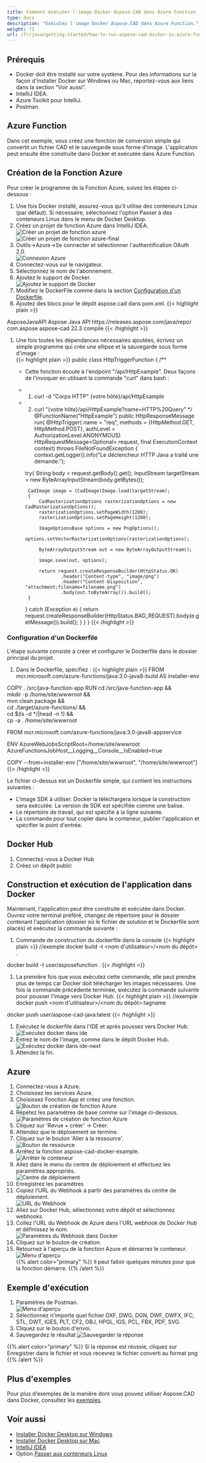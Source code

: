 ```yaml
---
title: Comment exécuter l'image Docker Aspose.CAD dans Azure Function
type: docs
description: "Exécutez l'image Docker Aspose.CAD dans Azure Function."
weight: 71
url: /fr/java/getting-started/how-to-run-aspose-cad-docker-in-azure-function/
---
```


## Prérequis
- Docker doit être installé sur votre système. Pour des informations sur la façon d'installer Docker sur Windows ou Mac, reportez-vous aux liens dans la section “Voir aussi”.
- IntelliJ IDEA.
- Azure Toolkit pour IntelliJ.
- Postman.

## Azure Function

Dans cet exemple, vous créez une fonction de conversion simple qui convertit un fichier CAD et le sauvegarde sous forme d'image. L'application peut ensuite être construite dans Docker et exécutée dans Azure Function.

## Création de la Fonction Azure

Pour créer le programme de la Fonction Azure, suivez les étapes ci-dessous :
1. Une fois Docker installé, assurez-vous qu'il utilise des conteneurs Linux (par défaut). Si nécessaire, sélectionnez l'option Passer à des conteneurs Linux dans le menu de Docker Desktop.
1. Créez un projet de fonction Azure dans IntelliJ IDEA.<br>
![Créer un projet de fonction azure](/fr/_assets/java/java-azure/create-function-ide-1.png)<br>
![Créer un projet de fonction azure-final](/fr/_assets/java/java-azure/create-function-ide-2.png)<br>
1. Outils->Azure->Se connecter et sélectionner l'authentification OAuth 2.0.<br>
![Connexion Azure](/fr/_assets/java/java-azure/sign-in-azure.png)<br>
1. Connectez-vous sur le navigateur.
1. Sélectionnez le nom de l'abonnement.
1. Ajoutez le support de Docker.<br>
![Ajoutez le support de Docker](/fr/_assets/java/java-azure/add-docker-support.png)<br>
1. Modifiez le DockerFile comme dans la section <a href="#configuring-a-dockerfile">Configuration d'un Dockerfile</a>.
1. Ajoutez des blocs pour le dépôt aspose.cad dans pom.xml.
{{< highlight plain >}}
<repositories>
    <repository>
		<id>AsposeJavaAPI</id>
        <name>Aspose Java API</name>
        <url>https://releases.aspose.com/java/repo/</url>
    </repository>
</repositories>


<dependencies>
 <dependency>
    <groupId>com.aspose</groupId>
    <artifactId>aspose-cad</artifactId>
    <version>22.3</version>
    <scope>compile</scope>
  </dependency>
</dependencies>
{{< /highlight >}}

1. Une fois toutes les dépendances nécessaires ajoutées, écrivez un simple programme qui crée une ellipse et la sauvegarde sous forme d'image :<br>
{{< highlight plain >}}
public class HttpTriggerFunction {
    /**
     * Cette fonction écoute à l'endpoint "/api/HttpExample". Deux façons de l'invoquer en utilisant la commande "curl" dans bash :
     * 1. curl -d "Corps HTTP" {votre hôte}/api/HttpExample
     * 2. curl "{votre hôte}/api/HttpExample?name=HTTP%20Query"
     */
    @FunctionName("HttpExample")
    public HttpResponseMessage run(
            @HttpTrigger(
                name = "req",
                methods = {HttpMethod.GET, HttpMethod.POST},
                authLevel = AuthorizationLevel.ANONYMOUS)
                HttpRequestMessage<Optional<String>> request,
            final ExecutionContext context) throws FileNotFoundException {
        context.getLogger().info("Le déclencheur HTTP Java a traité une demande.");

        try{
            String body = request.getBody().get();
            InputStream targetStream = new ByteArrayInputStream(body.getBytes());

            CadImage image = (CadImage)Image.load(targetStream);
            {
                CadRasterizationOptions rasterizationOptions = new CadRasterizationOptions();
                rasterizationOptions.setPageWidth(1200);
                rasterizationOptions.setPageHeight(1200);

                ImageOptionsBase options = new PngOptions();
                options.setVectorRasterizationOptions(rasterizationOptions);

                ByteArrayOutputStream out = new ByteArrayOutputStream();

                image.save(out, options);

                return request.createResponseBuilder(HttpStatus.OK)
                        .header("Content-type", "image/png")
                        .header("Content-Disposition", "attachment;filename=filename.png")
                        .body(out.toByteArray()).build();
            }
        }
        catch (Exception e)
		{
            return request.createResponseBuilder(HttpStatus.BAD_REQUEST).body(e.getMessage()).build();
        }
    }
}
{{< /highlight >}}

### Configuration d'un Dockerfile

 L'étape suivante consiste à créer et configurer le Dockerfile dans le dossier principal du projet.

1. Dans le Dockerfile, spécifiez :
{{< highlight plain >}}
FROM mcr.microsoft.com/azure-functions/java:3.0-java8-build AS installer-env

COPY . /src/java-function-app
RUN cd /src/java-function-app && \
    mkdir -p /home/site/wwwroot && \
    mvn clean package && \
    cd ./target/azure-functions/ && \
    cd $(ls -d */|head -n 1) && \
    cp -a . /home/site/wwwroot

FROM mcr.microsoft.com/azure-functions/java:3.0-java8-appservice

ENV AzureWebJobsScriptRoot=/home/site/wwwroot \
    AzureFunctionsJobHost__Logging__Console__IsEnabled=true

COPY --from=installer-env ["/home/site/wwwroot", "/home/site/wwwroot"]
{{< /highlight >}}

 Le fichier ci-dessus est un Dockerfile simple, qui contient les instructions suivantes :

- L'image SDK à utiliser. Docker la téléchargera lorsque la construction sera exécutée. La version de SDK est spécifiée comme une balise.
- Le répertoire de travail, qui est spécifié à la ligne suivante.
- La commande pour tout copier dans le conteneur, publier l'application et spécifier le point d'entrée.

## Docker Hub
1. Connectez-vous à Docker Hub
1. Créez un dépôt public

## Construction et exécution de l'application dans Docker
 
 Maintenant, l'application peut être construite et exécutée dans Docker. Ouvrez votre terminal préféré, changez de répertoire pour le dossier contenant l'application (dossier où le fichier de solution et le Dockerfile sont placés) et exécutez la commande suivante :


1. Commande de construction du dockerfile dans la console
{{< highlight plain >}}
//exemple
docker build -t <nom d'utilisateur>/<nom du dépôt> .

docker build -t user/asposefunction .
{{< /highlight >}}
 
1. La première fois que vous exécutez cette commande, elle peut prendre plus de temps car Docker doit télécharger les images nécessaires. Une fois la commande précédente terminée, exécutez la commande suivante pour pousser l'image vers Docker Hub.
{{< highlight plain >}}
//exemple
docker push <nom d'utilisateur>/<nom du dépôt>:tagname

docker push user/aspose-cad-java:latest
{{< /highlight >}}

1. Exécutez le dockerfile dans l'IDE et après poussez vers Docker Hub.<br>
![Exécutez docker dans ide](/fr/_assets/java/java-azure/docker-run-in-ide.png)<br>
1. Entrez le nom de l'image, comme dans le dépôt Docker Hub.<br>
![Exécutez docker dans ide-next](/fr/_assets/java/java-azure/docker-run-in-ide-1.png)<br>
1. Attendez la fin.

## Azure

1. Connectez-vous à Azure.
1. Choisissez les services Azure.
1. Choisissez Fonction App et créez une fonction.<br>
![Bouton de création de fonction Azure](/fr/_assets/java/java-azure/create-function-azure.png)<br>
1. Répétez les paramètres de base comme sur l'image ci-dessous.<br>
![Paramètres de création de fonction Azure](/fr/_assets/java/java-azure/create-function-settings.png)<br>
1. Cliquez sur 'Revue + créer' -> Créer.
1. Attendez que le déploiement se termine.
1. Cliquez sur le bouton 'Aller à la ressource'.<br>
![Bouton de ressource](/fr/_assets/java/java-azure/go-to-resource.png)<br>
1. Arrêtez la fonction aspose-cad-docker-example.<br>
![Arrêter le conteneur](/fr/_assets/java/java-azure/stop-container.png)<br>
1. Allez dans le menu du centre de déploiement et effectuez les paramètres appropriés.<br>
![Centre de déploiement](/fr/_assets/java/java-azure/deployment-center.png)<br>
1. Enregistrez les paramètres
1. Copiez l'URL du Webhook à partir des paramètres du centre de déploiement.<br>
![URL du Webhook](/fr/_assets/java/java-azure/webhook-url.png)<br>
1. Allez sur Docker Hub, sélectionnez votre dépôt et sélectionnez webhooks.
1. Collez l'URL du Webhook de Azure dans l'URL webhook de Docker Hub et définissez le nom.<br>
![Paramètres du Webhook dans Docker](/fr/_assets/java/java-azure/webhook.png)<br>
1. Cliquez sur le bouton de création.
1. Retournez à l'aperçu de la fonction Azure et démarrez le conteneur.<br>
![Menu d'aperçu](/fr/_assets/java/java-azure/overview.png)<br>
{{% alert color="primary" %}} 
Il peut falloir quelques minutes pour que la fonction démarre.
{{% /alert %}}

## Exemple d'exécution

1. Paramètres de Postman.<br>
![Menu d'aperçu](/fr/_assets/java/java-azure/postman-settings.png)<br>
1. Sélectionnez n'importe quel fichier DXF, DWG, DGN, DWF, DWFX, IFC, STL, DWT, IGES, PLT, CF2, OBJ, HPGL, IGS, PCL, FBX, PDF, SVG.
1. Cliquez sur le bouton d'envoi.
1. Sauvegardez le résultat
![Sauvegarder la réponse](/fr/_assets/java/java-azure/response-postman.png)<br>

{{% alert color="primary" %}} 
Si la réponse est réussie, cliquez sur Enregistrer dans le fichier et vous recevrez le fichier converti au format png
{{% /alert %}}

## Plus d'exemples

Pour plus d'exemples de la manière dont vous pouvez utiliser Aspose.CAD dans Docker, consultez les [exemples](https://github.com/aspose-cad/Aspose.CAD-Documentation).


## Voir aussi

- [Installer Docker Desktop sur Windows](https://docs.docker.com/docker-for-windows/install/)
- [Installer Docker Desktop sur Mac](https://docs.docker.com/docker-for-mac/install/)
- [IntelliJ IDEA](https://www.jetbrains.com/idea/)
- Option [Passer aux conteneurs Linux](https://docs.docker.com/docker-for-windows/#switch-between-windows-and-linux-containers)
